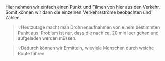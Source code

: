 Hier nehmen wir einfach einen Punkt und Filmen von hier aus den Verkehr. Somit können wir dann die einzelnen Verkehrsströme beobachten und Zählen.

>💡Heutzutage macht man Drohnenaufnahmen von einem bestimmten Punkt aus. Problem ist nur, dass die nach ca. 20 min leer gehen und aufgeladen werden müssen.

>💡Dadurch können wir Ermitteln, wieviele Menschen durch welche Route fahren


